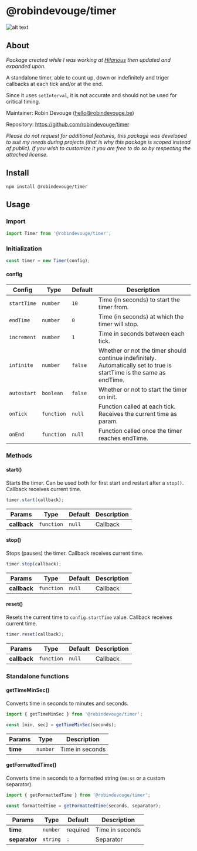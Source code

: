 # @robindevouge/timer

![alt text](https://img.shields.io/badge/version-1.0.0-informational)

## About

_Package created while I was working at [Hilarious](https://hilarious.be) then updated and expanded upon._

A standalone timer, able to count up, down or indefinitely and triger callbacks at each tick and/or at the end.

Since it uses `setInterval`, it is not accurate and should not be used for critical timing.

Maintainer: Robin Devouge (hello@robindevouge.be)

Repository: https://github.com/robindevouge/timer

_Please do not request for additional features, this package was developed to suit my needs during projects (that is why this package is scoped instead of public). If you wish to customize it you are free to do so by respecting the attached license._

## Install

```console
npm install @robindevouge/timer
```

## Usage

### Import

```javascript
import Timer from '@robindevouge/timer';
```

### Initialization

```javascript
const timer = new Timer(config);
```

#### **config**

| Config      | Type       | Default | Description                                                                                                           |
| ----------- | ---------- | ------- | --------------------------------------------------------------------------------------------------------------------- |
| `startTime` | `number`   | `10`    | Time (in seconds) to start the timer from.                                                                            |
| `endTime`   | `number`   | `0`     | Time (in seconds) at which the timer will stop.                                                                       |
| `increment` | `number`   | `1`     | Time in seconds between each tick.                                                                                    |
| `infinite`  | `number`   | `false` | Whether or not the timer should continue indefinitely. Automatically set to true is startTime is the same as endTime. |
| `autostart` | `boolean`  | `false` | Whether or not to start the timer on init.                                                                            |
| `onTick`    | `function` | `null`  | Function called at each tick. Receives the current time as param.                                                     |
| `onEnd`     | `function` | `null`  | Function called once the timer reaches endTime.                                                                       |

### Methods

#### start()

Starts the timer. Can be used both for first start and restart after a `stop()`. Callback receives current time.

```javascript
timer.start(callback);
```

| Params       | Type       | Default | Description |
| ------------ | ---------- | ------- | ----------- |
| **callback** | `function` | `null`  | Callback    |

#### stop()

Stops (pauses) the timer. Callback receives current time.

```javascript
timer.stop(callback);
```

| Params       | Type       | Default | Description |
| ------------ | ---------- | ------- | ----------- |
| **callback** | `function` | `null`  | Callback    |

#### reset()

Resets the current time to `config.startTime` value. Callback receives current time.

```javascript
timer.reset(callback);
```

| Params       | Type       | Default | Description |
| ------------ | ---------- | ------- | ----------- |
| **callback** | `function` | `null`  | Callback    |

### Standalone functions

#### getTimeMinSec()

Converts time in seconds to minutes and seconds.

```javascript
import { getTimeMinSec } from '@robindevouge/timer';

const [min, sec] = getTimeMinSec(seconds);
```

| Params   | Type     | Description     |
| -------- | -------- | --------------- |
| **time** | `number` | Time in seconds |

#### getFormattedTime()

Converts time in seconds to a formatted string (`mm:ss` or a custom separator).

```javascript
import { getFormattedTime } from '@robindevouge/timer';

const formattedTime = getFormattedTime(seconds, separator);
```

| Params        | Type     | Default  | Description     |
| ------------- | -------- | -------- | --------------- |
| **time**      | `number` | required | Time in seconds |
| **separator** | `string` | `:`      | Separator       |
